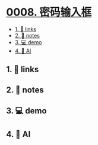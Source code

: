 # [0008. 密码输入框](https://github.com/Tdahuyou/html-css/tree/main/0008.%20%E5%AF%86%E7%A0%81%E8%BE%93%E5%85%A5%E6%A1%86)

<!-- region:toc -->
- [1. 🔗 links](#1--links)
- [2. 📒 notes](#2--notes)
- [3. 💻 demo](#3--demo)
- [4. 🤖 AI](#4--ai)
<!-- endregion:toc -->

## 1. 🔗 links

## 2. 📒 notes

## 3. 💻 demo

## 4. 🤖 AI
